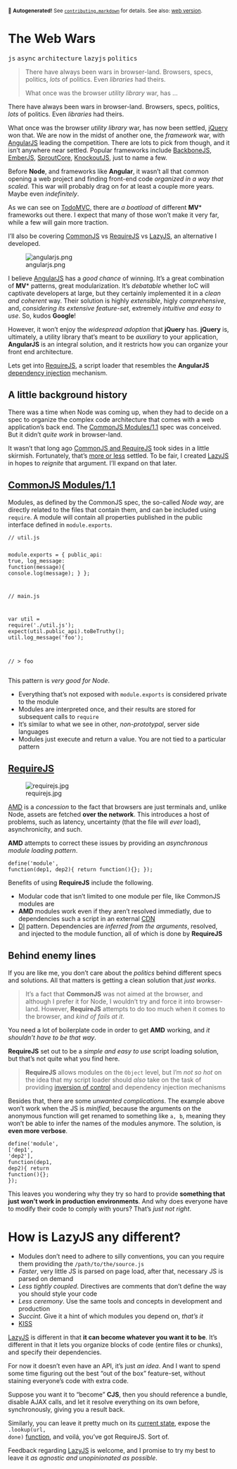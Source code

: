 <sub>&#x1F6A8; <strong>Autogenerated!</strong> See <a href="https://github.com/ponyfoo/articles/tree/noindex/contributing.markdown"><code>contributing.markdown</code></a> for details. See also: <a href="https://ponyfoo.com/articles/the-web-wars">web version</a>.</sub>

<a href="https://ponyfoo.com/articles/the-web-wars"><div></div></a>

<h1>The Web Wars</h1>

<p><kbd>js</kbd> <kbd>async</kbd> <kbd>architecture</kbd> <kbd>lazyjs</kbd> <kbd>politics</kbd></p>

<blockquote><p>There have always been wars in browser-land. Browsers, specs, politics, <em>lots</em> of politics. Even <em>libraries</em> had theirs.</p><p>What once was the browser <em>utility library</em> war, has &#x2026;</p></blockquote>

<div><p>There have always been wars in browser-land. Browsers, specs, politics, <em>lots</em> of politics. Even <em>libraries</em> had theirs.</p></div>

<blockquote></blockquote>

<div><p>What once was the browser <em>utility library</em> war, has now been settled, <a href="http://jquery.com/" target="_blank">jQuery</a> won that. We are now in the midst of another one, the <em>framework</em> war, with <a href="http://angularjs.org/" target="_blank">AngularJS</a> leading the competition. There are lots to pick from though, and it isn&#x2019;t anywhere near settled. Popular frameworks include <a href="http://backbonejs.org/" target="_blank">BackboneJS</a>, <a href="http://emberjs.com/" target="_blank">EmberJS</a>, <a href="http://sproutcore.com/" target="_blank">SproutCore</a>, <a href="http://knockoutjs.com/" target="_blank">KnockoutJS</a>, just to name a few.</p> <p>Before <strong>Node</strong>, and frameworks like <strong>Angular</strong>, it wasn&#x2019;t all that common opening a web project and finding front-end code <em>organized in a way that scaled</em>. This war will probably drag on for at least a couple more years. Maybe even <em>indefinitely</em>.</p> <p>As we can see on <a href="http://todomvc.com/" target="_blank">TodoMVC</a>, there are <em>a boatload</em> of different <strong>MV</strong>* frameworks out there. I expect that many of those won&#x2019;t make it very far, while a few will gain more traction.</p> <p>I&#x2019;ll also be covering <a href="http://wiki.commonjs.org/wiki/Modules/1.1" target="_blank">CommonJS</a> vs <a href="http://requirejs.org/" target="_blank">RequireJS</a> vs <a href="http://bevacqua.github.io/lazyjs/" target="_blank">LazyJS</a>, an alternative I developed.</p></div>

<div><figure><img alt="angularjs.png" title="AngularJS application framework" class="" src="https://i.imgur.com/hYmljo5.png"><figcaption>angularjs.png</figcaption></figure> <p>I believe <a href="http://angularjs.org/" target="_blank" aria-label="Angular Model-View-Whatever Framework">AngularJS</a> has a <em>good chance</em> of winning. It&#x2019;s a great combination of <strong>MV</strong>* patterns, great modularization. It&#x2019;s <em>debatable</em> whether IoC will captivate developers at large, but they certainly implemented it in a <em>clean and coherent</em> way. Their solution is highly <em>extensible</em>, higly <em>comprehensive</em>, and, <em>considering its extensive feature-set</em>, extremely <em>intuitive and easy to use</em>. So, kudos <strong>Google</strong>!</p> <p>However, it won&#x2019;t enjoy the <em>widespread adoption</em> that <strong>jQuery</strong> has. <strong>jQuery</strong> is, ultimately, a utility library that&#x2019;s meant to be <em>auxiliary</em> to your application, <strong>AngularJS</strong> is an integral solution, and it restricts how you can organize your front end architecture.</p> <p>Lets get into <a href="http://requirejs.org/" target="_blank" aria-label="RequireJS script loader">RequireJS</a>, a script loader that resembles the <strong>AngularJS</strong> <a href="http://en.wikipedia.org/wiki/Dependency_injection" target="_blank" aria-label="Dependency Injection">dependency injection</a> mechanism.</p> <h2 id="a-little-background-history">A little background history</h2> <p>There was a time when Node was coming up, when they had to decide on a spec to organize the complex code architecture that comes with a web application&#x2019;s back end. The <a href="http://wiki.commonjs.org/wiki/Modules/1.1" target="_blank" aria-label="CommonJS Modules Spec">CommonJS Modules/1.1</a> spec was conceived. But it didn&#x2019;t <em>quite work</em> in browser-land.</p> <p>It wasn&#x2019;t that long ago <a href="http://blog.millermedeiros.com/amd-is-better-for-the-web-than-commonjs-modules/" target="_blank" aria-label="AMD is better for the web than CommonJS modules, by Miller Medeiros">CommonJS and RequireJS</a> took sides in a little skirmish. Fortunately, that&#x2019;s <a href="http://tomdale.net/2012/01/amd-is-not-the-answer/" target="_blank" aria-label="AMD is Not the Answer, by Tom Dale">more or less</a> settled. To be fair, I created <a href="http://bevacqua.github.io/lazyjs/" target="_blank" aria-label="LazyJS: The minimalist JS loader">LazyJS</a> in hopes to <em>reignite</em> that argument. I&#x2019;ll expand on that later.</p> <h2 id="commonjs-modules-11-http-wikicommonjsorg-wiki-modules-11-commonjs-modules-spec"><a href="http://wiki.commonjs.org/wiki/Modules/1.1" target="_blank" aria-label="CommonJS Modules Spec">CommonJS Modules/1.1</a></h2> <p>Modules, as defined by the CommonJS spec, the so-called <em>Node way</em>, are directly related to the files that contain them, and can be included using <code class="md-code md-code-inline">require</code>. A module will contain all properties published in the public interface defined in <code class="md-code md-code-inline">module.exports</code>.</p> <pre class="md-code-block"><code class="md-code md-lang-javascript"><span class="md-code-comment">// util.js</span>

<span class="md-code-built_in">module</span>.exports = {
	public_api: <span class="md-code-literal">true</span>,
	log_message: <span class="md-code-function"><span class="md-code-keyword">function</span><span class="md-code-params">(message)</span></span>{
		<span class="md-code-built_in">console</span>.log(message);
	}
};

<span class="md-code-comment">// main.js</span>

<span class="md-code-keyword">var</span> util = <span class="md-code-built_in">require</span>(<span class="md-code-string">&apos;./util.js&apos;</span>);
expect(util.public_api).toBeTruthy();
util.log_message(<span class="md-code-string">&apos;foo&apos;</span>);

<span class="md-code-comment">// &gt; foo</span>
</code></pre> <p>This pattern is <em>very good for Node</em>.</p> <ul> <li>Everything that&#x2019;s not exposed with <code class="md-code md-code-inline">module.exports</code> is considered private to the module</li> <li>Modules are interpreted once, and their results are stored for subsequent calls to <code class="md-code md-code-inline">require</code></li> <li>It&#x2019;s similar to what we see in other, <em>non-prototypal</em>, server side languages</li> <li>Modules just execute and return a value. You are not tied to a particular pattern</li> </ul> <h2 id="requirejs-http-requirejsorg-requirejs-script-loader"><a href="http://requirejs.org/" target="_blank" aria-label="RequireJS script loader">RequireJS</a></h2> <figure><img alt="requirejs.jpg" title="RequireJS script loader" class="" src="https://i.imgur.com/tkY5UGR.jpg"><figcaption>requirejs.jpg</figcaption></figure> <p><a href="http://requirejs.org/docs/whyamd.html" target="_blank" aria-label="Why AMD? - RequireJS">AMD</a> is a <em>concession</em> to the fact that browsers are just terminals and, unlike Node, assets are fetched <strong>over the network</strong>. This introduces a host of problems, such as latency, uncertainty (that the file will <em>ever</em> load), asynchronicity, and such.</p> <p><strong>AMD</strong> attempts to correct these issues by providing an <em>asynchronous module loading pattern</em>.</p> <pre class="md-code-block"><code class="md-code">define(&apos;module&apos;, function(dep1, dep2){
	return function(){};
});
</code></pre> <p>Benefits of using <strong>RequireJS</strong> include the following.</p> <ul> <li>Modular code that isn&#x2019;t limited to one module per file, like CommonJS modules are</li> <li><strong>AMD</strong> modules work even if they aren&#x2019;t resolved immediatly, due to dependencies such a script in an external <a href="https://en.wikipedia.org/wiki/Content_delivery_network" target="_blank" aria-label="Content Delivery Network">CDN</a></li> <li><a href="http://en.wikipedia.org/wiki/Dependency_injection" target="_blank" aria-label="Dependency Injection">DI</a> pattern. Dependencies are <em>inferred from the arguments</em>, resolved, and injected to the module function, all of which is done by <strong>RequireJS</strong></li> </ul> <h2 id="behind-enemy-lines">Behind enemy lines</h2> <p>If you are like me, you don&#x2019;t care about the <em>politics</em> behind different specs and solutions. All that matters is getting a clean solution that <em>just works</em>.</p> <blockquote> <p>It&#x2019;s a fact that <strong>CommonJS</strong> was not aimed at the browser, and although I prefer it for Node, I wouldn&#x2019;t try and force it into browser-land. However, <strong>RequireJS</strong> attempts to do too much when it comes to the browser, and <em>kind of fails at it</em>.</p> </blockquote> <p>You need a lot of boilerplate code in order to get <strong>AMD</strong> working, and <em>it shouldn&#x2019;t have to be that way</em>.</p> <p><strong>RequireJS</strong> set out to be a <em>simple and easy to use</em> script loading solution, but that&#x2019;s not quite what you find here.</p> <blockquote> <p><strong>RequireJS</strong> allows modules on the <code class="md-code md-code-inline">Object</code> level, but I&#x2019;m <em>not so hot</em> on the idea that my script loader should <em>also</em> take on the task of providing <a href="http://en.wikipedia.org/wiki/Inversion_of_control" target="_blank" aria-label="Inversion of Control technique">inversion of control</a> and dependency injection mechanisms</p> </blockquote> <p>Besides that, there are some <em>unwanted complications</em>. The example above won&#x2019;t work when the JS is <em>minified</em>, because the arguments on the anonymous function will get renamed to something like <code class="md-code md-code-inline">a, b</code>, meaning they won&#x2019;t be able to infer the names of the modules anymore. The solution, is <strong>even more verbose</strong>.</p> <pre class="md-code-block"><code class="md-code md-lang-javascript">define(<span class="md-code-string">&apos;module&apos;</span>, [<span class="md-code-string">&apos;dep1&apos;</span>, <span class="md-code-string">&apos;dep2&apos;</span>], <span class="md-code-function"><span class="md-code-keyword">function</span><span class="md-code-params">(dep1, dep2)</span></span>{
	<span class="md-code-keyword">return</span> <span class="md-code-function"><span class="md-code-keyword">function</span><span class="md-code-params">()</span></span>{};
});
</code></pre> <p>This leaves you wondering why they try so hard to provide <strong>something that just won&#x2019;t work in production environments</strong>. And why does everyone have to modify their code to comply with yours? That&#x2019;s <em>just not right</em>.</p> <h1 id="how-is-lazyjs-any-different">How is <strong>LazyJS</strong> any different?</h1> <ul> <li>Modules don&#x2019;t need to adhere to silly conventions, you can you require them providing the <code class="md-code md-code-inline">/path/to/the/source.js</code></li> <li><em>Faster</em>, very little JS is parsed on page load, after that, necessary JS is parsed on demand</li> <li><em>Less tightly coupled</em>. Directives are comments that don&#x2019;t define the way you should style your code</li> <li><em>Less ceremony</em>. Use the same tools and concepts in development and production</li> <li><em>Succint</em>. Give it a hint of which modules you depend on, <em>that&#x2019;s it</em></li> <li><a href="http://en.wikipedia.org/wiki/KISS_principle" target="_blank" aria-label="Keep it simple stupid">KISS</a></li> </ul> <p><a href="http://bevacqua.github.io/lazyjs/" target="_blank" aria-label="LazyJS: The minimalist JS loader">LazyJS</a> is different in that <strong>it can become whatever you want it to be</strong>. It&#x2019;s different in that it lets you organize blocks of code (entire files or chunks), and specify their dependencies.</p> <p>For now it doesn&#x2019;t even have an API, it&#x2019;s just <em>an idea</em>. And I want to spend some time figuring out the best &#x201C;out of the box&#x201D; feature-set, without staining everyone&#x2019;s code with extra code.</p> <p>Suppose you want it to &#x201C;become&#x201D; <strong>CJS</strong>, then you should reference a bundle, disable AJAX calls, and let it resolve everything on its own before, synchronously, giving you a result back.</p> <p>Similarly, you can leave it pretty much on its <a href="https://github.com/bevacqua/lazyjs/tree/9d3c3173ec067a83f5e4afafc29b9e195ef05798" target="_blank" aria-label="LazyJS on GitHub">current state</a>, expose the <code class="md-code md-code-inline">.lookup(url, done)</code> <a href="https://github.com/bevacqua/lazyjs/blob/9d3c3173ec067a83f5e4afafc29b9e195ef05798/src/lazy-loader.js#L112" target="_blank" aria-label="LazyJS on GitHub">function</a>, and voil&#xE1;, you&#x2019;ve got RequireJS. Sort of.</p> <p>Feedback regarding <a href="http://bevacqua.github.io/lazyjs/" target="_blank" aria-label="LazyJS: The minimalist JS loader">LazyJS</a> is welcome, and I promise to try my best to leave it <em>as agnostic and unopinionated as possible</em>.</p></div>
